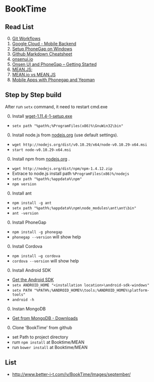BookTime
========


## Read List
0. [Git Workflows](https://www.atlassian.com/git/workflows#!workflow-gitflow)
0. [Google Cloud - Mobile Backend](https://developers.google.com/cloud/samples/mbs/)
0. [Setup PhoneGap on Windows](http://chrisbitting.com/2014/01/06/installing-starting-with-phonegap-on-windows-for-cross-platform-mobile-development/)
0. [Github Markdown Cheatsheet](https://github.com/adam-p/markdown-here/wiki/Markdown-Cheatsheet)
0. [onsenui.io](http://onsenui.io/)
0. [Onsen UI and PhoneGap – Getting Started](http://thejackalofjavascript.com/onsen-ui-and-phonegap-getting-started/)
0. [MEAN.JS](http://meanjs.org/);
0. [MEAN.io vs MEAN.JS](http://www.creativeworkline.com/2014/05/meanio-vs-meanjs-comparison/)
0. [Mobile Apps with Phonegap and Yeoman](http://lucaspaulger.com/javascript/2013/09/25/Mobile-apps-Phonegap-Yeoman/)


## Step by Step build
After run `setx` command, it need to restart cmd.exe

0. Install [wget-1.11.4-1-setup.exe](http://downloads.sourceforge.net/gnuwin32/wget-1.11.4-1-setup.exe)
 - `setx path "%path%;%ProgramFiles(x86)%\GnuWin32\bin"`
0. Install node.js from [nodejs.org](http://nodejs.org/) (use default settings).
 - `wget http://nodejs.org/dist/v0.10.29/x64/node-v0.10.29-x64.msi`
 - `start node-v0.10.29-x64.msi`
0. Install npm from [nodejs.org](http://nodejs.org/dist/npm)  .
 - `wget http://nodejs.org/dist/npm/npm-1.4.12.zip`
 - Extrace to node.js install path `%ProgramFiles(x86)%/nodejs`
 - `setx path "%path%;%appdata%\npm"`
 - `npm version`
0. Install ant
 - `npm install -g ant`
 - `setx path "%path%;%appdata%\npm\node_modules\ant\ant\bin"`
 - `ant -version`
0. Install PhoneGap
 - `npm install -g phonegap`
 - `phonegap --version` will show help
0. Install Cordova
 - `npm install –g cordova`
 - `cordova --version` will show help
0. Install Android SDK
 - [Get the Android SDK](https://developer.android.com/sdk/index.html)
 - `setx ANDROID_HOME "<installation location>\android-sdk-windows"`
 - `setx PATH "%PATH%;%ANDROID_HOME%\tools;%ANDROID_HOME%\platform-tools"`
 - `android -h`
0. Instan MongoDB
 - [Get from MongoDB - Downloads](http://www.mongodb.org/downloads)
0. Clone 'BookTime' from github
 - set Path to project directory
 - rum `npm install`  at Booktime/MEAN
 - run `bower install`  at Booktime/MEAN

## List
- http://www.better-i-t.com/iv/BookTime/Images/september/